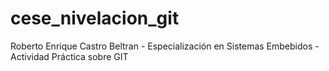# cese_nivelacion_git
Roberto Enrique Castro Beltran - Especialización en Sistemas Embebidos - Actividad Práctica sobre GIT
